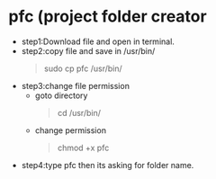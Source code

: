 # pfc (project folder creator

* step1:Download file and open in terminal.
* step2:copy file and save in /usr/bin/
	> sudo cp pfc /usr/bin/ 
* step3:change file permission
	* goto directory 
		> cd /usr/bin/ 
	* change permission  
		> chmod +x pfc
* step4:type pfc then its asking for folder name.
